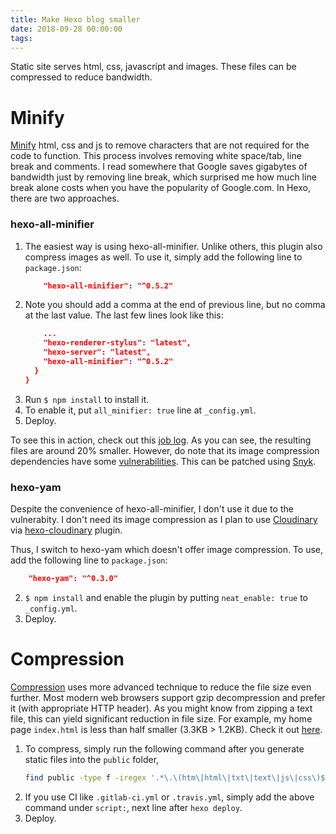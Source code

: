 ```yaml
---
title: Make Hexo blog smaller
date: 2018-09-28 00:00:00
tags:
---
```

Static site serves html, css, javascript and images. These files can be compressed to reduce bandwidth.
<!-- more -->
# Minify
[Minify](https://en.wikipedia.org/wiki/Minification_(programming)) html, css and js to remove characters that are not required for the code to function. This process involves removing white space/tab, line break and comments. I read somewhere that Google saves gigabytes of bandwidth just by removing line break, which surprised me how much line break alone costs when you have the popularity of Google.com.
In Hexo, there are two approaches.

### hexo-all-minifier
1. The easiest way is using hexo-all-minifier. Unlike others, this plugin also compress images as well. To use it, simply add the following line to `package.json`:
	```json
		"hexo-all-minifier": "^0.5.2"
	```
2. Note you should add a comma at the end of previous line, but no comma at the last value. The last few lines look like this:
	```json
		...
		"hexo-renderer-stylus": "latest",
		"hexo-server": "latest",
		"hexo-all-minifier": "^0.5.2"
	  }
	}
	```
3. Run `$ npm install` to install it.
4. To enable it, put `all_minifier: true` line at `_config.yml`.
5. Deploy.

To see this in action, check out this [job log](https://gitlab.com/curben/curben.gitlab.io/-/jobs/101703188). As you can see, the resulting files are around 20% smaller. However, do note that its image compression dependencies have some [vulnerabilities](https://snyk.io/test/npm/hexo-all-minifier). This can be patched using [Snyk](https://snyk.io/).

### hexo-yam
Despite the convenience of hexo-all-minifier, I don't use it due to the vulnerabity. I don't need its image compression as I plan to use [Cloudinary](https://cloudinary.com/) via [hexo-cloudinary](https://github.com/maliMirkec/hexo-cloudinary) plugin.

Thus, I switch to hexo-yam which doesn't offer image compression. To use, add the following line to `package.json`:
```json
    "hexo-yam": "^0.3.0"
```
2. `$ npm install` and enable the plugin by putting `neat_enable: true` to `_config.yml`.
3. Deploy.

# Compression
[Compression](https://en.wikipedia.org/wiki/Data_compression) uses more advanced technique to reduce the file size even further. Most modern web browsers support gzip decompression and prefer it (with appropriate HTTP header). As you might know from zipping a text file, this can yield significant reduction in file size. For example, my home page `index.html` is less than half smaller (3.3KB > 1.2KB). Check it out [here](https://gitlab.com/curben/curben.gitlab.io/-/jobs/101703188/artifacts/browse/public/).

1. To compress, simply run the following command after you generate static files into the `public` folder,
	```bash
	find public -type f -iregex '.*\.\(htm\|html\|txt\|text\|js\|css\)$' -execdir gzip -f --keep {} \;
	```
2. If you use CI like `.gitlab-ci.yml` or `.travis.yml`, simply add the above command under `script:`, next line after `hexo deploy`.
3. Deploy.
